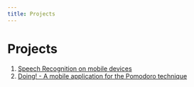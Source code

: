 ```yaml
---
title: Projects
---
```


# Projects
1. [Speech Recognition on mobile devices](/projects/sr/index.html)
2. [Doing! - A mobile application for the Pomodoro technique](/projects/doing/index.html)
<!-- 3. [Desarrollo de Aplicaciones Web](/projects/wdt/index.html)-->
